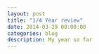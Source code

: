 ```yaml
---
layout: post
title: "1/4 Year review"
date: 2014-03-29 08:00:00
categories: blog
description: My year so far
---
```


